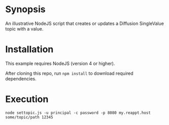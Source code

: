 # Synopsis

An illustrative NodeJS script that creates or updates a Diffusion SingleValue topic with a value.

# Installation

This example requires NodeJS (version 4 or higher).

After cloning this repo, run `npm install` to download required dependencies.

# Execution

`node settopic.js -u principal -c password -p 8080 my.reappt.host some/topic/path 12345`